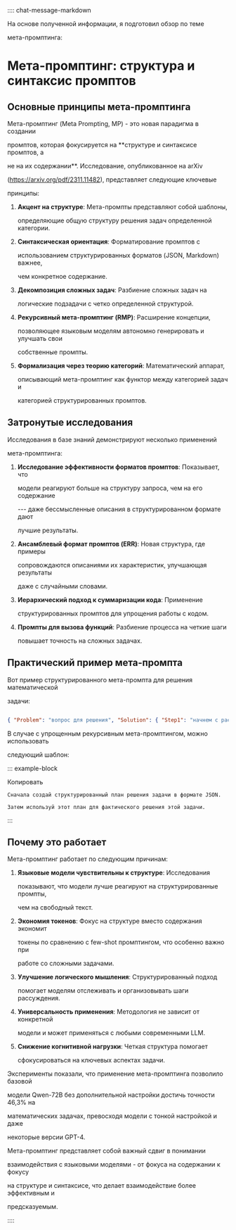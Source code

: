 :::: chat-message-markdown
На основе полученной информации, я подготовил обзор по теме
мета-промптинга:

# Мета-промптинг: структура и синтаксис промптов

## Основные принципы мета-промптинга

Мета-промптинг (Meta Prompting, MP) - это новая парадигма в создании
промптов, которая фокусируется на **структуре и синтаксисе промптов, а
не на их содержании**. Исследование, опубликованное на arXiv
(https://arxiv.org/pdf/2311.11482), представляет следующие ключевые
принципы:

1.  **Акцент на структуре**: Мета-промпты представляют собой шаблоны,
    определяющие общую структуру решения задач определенной категории.

2.  **Синтаксическая ориентация**: Форматирование промптов с
    использованием структурированных форматов (JSON, Markdown) важнее,
    чем конкретное содержание.

3.  **Декомпозиция сложных задач**: Разбиение сложных задач на
    логические подзадачи с четко определенной структурой.

4.  **Рекурсивный мета-промптинг (RMP)**: Расширение концепции,
    позволяющее языковым моделям автономно генерировать и улучшать свои
    собственные промпты.

5.  **Формализация через теорию категорий**: Математический аппарат,
    описывающий мета-промптинг как функтор между категорией задач и
    категорией структурированных промптов.

## Затронутые исследования

Исследования в базе знаний демонстрируют несколько применений
мета-промптинга:

1.  **Исследование эффективности форматов промптов**: Показывает, что
    модели реагируют больше на структуру запроса, чем на его содержание
    --- даже бессмысленные описания в структурированном формате дают
    лучшие результаты.

2.  **Ансамблевый формат промптов (ERR)**: Новая структура, где примеры
    сопровождаются описаниями их характеристик, улучшающая результаты
    даже с случайными словами.

3.  **Иерархический подход к суммаризации кода**: Применение
    структурированных промптов для упрощения работы с кодом.

4.  **Промпты для вызова функций**: Разбиение процесса на четкие шаги
    повышает точность на сложных задачах.

## Практический пример мета-промпта

Вот пример структурированного мета-промпта для решения математической
задачи:

``` json
{ "Problem": "вопрос для решения", "Solution": { "Step1": "начнем с рассуждения шаг за шагом", "Step2": "продолжим логическими шагами", "Step3": "завершим ответом в форматированном виде" } } 
```

В случае с упрощенным рекурсивным мета-промптингом, можно использовать
следующий шаблон:

::: example-block
Копировать

    Сначала создай структурированный план решения задачи в формате JSON.
    Затем используй этот план для фактического решения этой задачи.
:::

## Почему это работает

Мета-промптинг работает по следующим причинам:

1.  **Языковые модели чувствительны к структуре**: Исследования
    показывают, что модели лучше реагируют на структурированные промпты,
    чем на свободный текст.

2.  **Экономия токенов**: Фокус на структуре вместо содержания экономит
    токены по сравнению с few-shot промптингом, что особенно важно при
    работе со сложными задачами.

3.  **Улучшение логического мышления**: Структурированный подход
    помогает моделям отслеживать и организовывать шаги рассуждения.

4.  **Универсальность применения**: Методология не зависит от конкретной
    модели и может применяться с любыми современными LLM.

5.  **Снижение когнитивной нагрузки**: Четкая структура помогает
    сфокусироваться на ключевых аспектах задачи.

Эксперименты показали, что применение мета-промптинга позволило базовой
модели Qwen-72B без дополнительной настройки достичь точности 46,3% на
математических задачах, превосходя модели с тонкой настройкой и даже
некоторые версии GPT-4.

Мета-промптинг представляет собой важный сдвиг в понимании
взаимодействия с языковыми моделями - от фокуса на содержании к фокусу
на структуре и синтаксисе, что делает взаимодействие более эффективным и
предсказуемым.
::::
